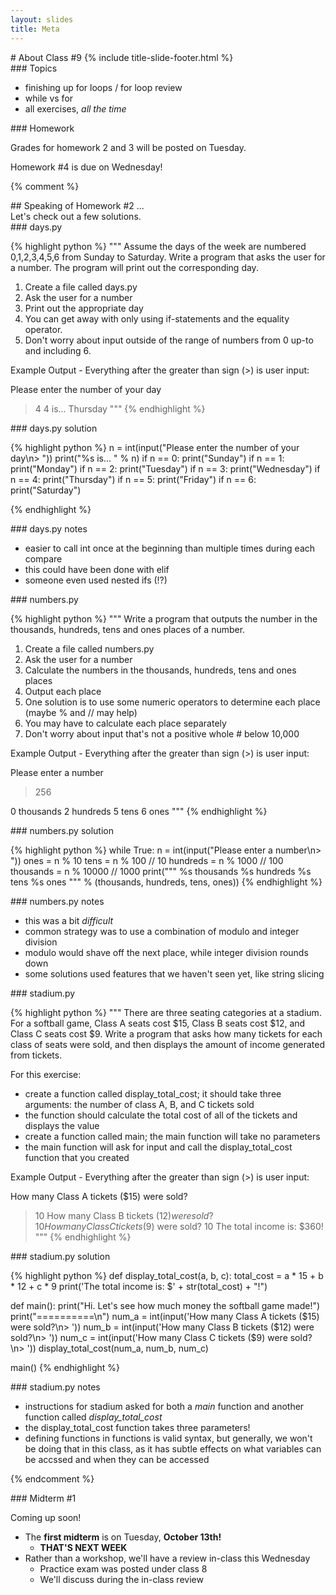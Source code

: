 ```yaml
---
layout: slides
title: Meta 
---
```

<section markdown="block" class="title-slide">
# About Class #9
{% include title-slide-footer.html %}
</section>

<section markdown="block">
### Topics

* finishing up for loops / for loop review
* while vs for
* all exercises, _all the time_
</section>

<section markdown="block">
### Homework

Grades for homework 2 and 3 will be posted on Tuesday.

Homework #4 is due on Wednesday!
</section>


{% comment %}
<section markdown="block">
## Speaking of Homework #2 ...

<aside>Let's check out a few solutions.</aside>

</section>


<section markdown="block">
### days.py

{% highlight python %}
"""
Assume the days of the week are numbered 0,1,2,3,4,5,6 from Sunday to 
Saturday. Write a program that asks the user for a number.  The program 
will print out the corresponding day.

1. Create a file called days.py
2. Ask the user for a number
3. Print out the appropriate day
4. You can get away with only using if-statements and the equality operator.
5. Don't worry about input outside of the range of numbers from 0 up-to
 and including 6.

Example Output - Everything after the greater than sign (>) is user input:

Please enter the number of your day
> 4
4 is... 
Thursday
"""
{% endhighlight %}
</section>

<section markdown="block">
### days.py solution

{% highlight python %}
n = int(input("Please enter the number of your day\n> "))
print("%s is... " % n)
if n == 0:
	print("Sunday")
if n == 1:
	print("Monday")
if n == 2:
	print("Tuesday")
if n == 3:
	print("Wednesday")
if n == 4:
	print("Thursday")
if n == 5:
	print("Friday")
if n == 6:
	print("Saturday")

{% endhighlight %}
</section>

<section markdown="block">
### days.py notes

* easier to call int once at the beginning than multiple times during each compare
* this could have been done with elif
* someone even used nested ifs (!?)
</section>

<section markdown="block">
### numbers.py

{% highlight python %}
"""
Write a program that outputs the number in the thousands, hundreds, 
tens and ones places of a number. 

1. Create a file called numbers.py
2. Ask the user for a number
3. Calculate the numbers in the thousands, hundreds, tens and ones places
4. Output each place
5. One solution is to use some numeric operators to determine each 
place (maybe % and // may help)
6. You may have to calculate each place separately
7. Don't worry about input that's not a positive whole # below 10,000

Example Output - Everything after the greater than sign (>) is user input:

Please enter a number
> 256

0 thousands
2 hundreds
5 tens
6 ones
"""
{% endhighlight %}
</section>

<section markdown="block">
### numbers.py solution

{% highlight python %}
while True:
    n = int(input("Please enter a number\n> "))
    ones = n % 10
    tens = n % 100 // 10
    hundreds = n % 1000 // 100
    thousands = n % 10000 // 1000
    print("""
    %s thousands
    %s hundreds
    %s tens
    %s ones
    """ % (thousands, hundreds, tens, ones))
{% endhighlight %}

</section>

<section markdown="block">
### numbers.py notes

* this was a bit _difficult_
* common strategy was to use a combination of modulo and integer division
* modulo would shave off the next place, while integer division rounds down
* some solutions used features that we haven't seen yet, like string slicing
</section>

<section markdown="block">
### stadium.py

{% highlight python %}
"""
There are three seating categories at a stadium.  For a softball game,
Class A seats cost $15, Class B seats cost $12, and Class C seats cost 
$9.  Write a program that asks how many tickets for each class of seats 
were sold, and then displays the amount of income generated from tickets.

For this exercise:
* create a function called display_total_cost; it should take three 
  arguments: the number of class A, B, and C tickets sold
* the function should calculate the total cost of all of the tickets 
  and displays the value
* create a function called main; the main function will take no parameters
* the main function will ask for input and call the display_total_cost 
  function that you created
  
Example Output - Everything after the greater than sign (>) is user input:

How many Class A tickets ($15) were sold?
> 10
How many Class B tickets ($12) were sold?
> 10
How many Class C tickets ($9) were sold?
> 10
The total income is: $360!
"""
{% endhighlight %}
</section>

<section markdown="block">
### stadium.py solution

{% highlight python %}
def display_total_cost(a, b, c):
	total_cost = a * 15 + b * 12 + c * 9
	print('The total income is: $' + str(total_cost) + "!")

def main():
	print("Hi.  Let's see how much money the softball game made!")
	print("==========\n")
	num_a = int(input('How many Class A tickets ($15) were sold?\n> '))
	num_b = int(input('How many Class B tickets ($12) were sold?\n> '))
	num_c = int(input('How many Class C tickets ($9) were sold?\n> '))
	display_total_cost(num_a, num_b, num_c)
	
main()
{% endhighlight %}
</section>

<section markdown="block">
### stadium.py notes

* instructions for stadium asked for both a _main_ function and another function called _display_total_cost_
* the display_total_cost function takes three parameters!
* defining functions in functions is valid syntax, but generally, we won't be doing that in this class, as it has subtle effects on what variables can be accssed and when they can be accessed
</section>

{% endcomment %}


<section markdown="block">
### Midterm #1

Coming up soon!

* The __first midterm__ is on Tuesday, __October 13th!__
	* __THAT'S NEXT WEEK__
* Rather than a workshop, we'll have a review in-class this Wednesday
	* Practice exam was posted under class 8
	* We'll discuss during the in-class review
</section>


